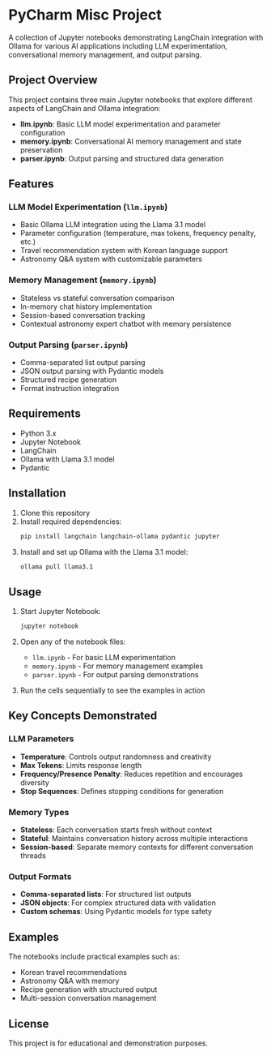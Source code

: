 # PyCharm Misc Project

A collection of Jupyter notebooks demonstrating LangChain integration with Ollama for various AI applications including LLM experimentation, conversational memory management, and output parsing.

## Project Overview

This project contains three main Jupyter notebooks that explore different aspects of LangChain and Ollama integration:

- **llm.ipynb**: Basic LLM model experimentation and parameter configuration
- **memory.ipynb**: Conversational AI memory management and state preservation
- **parser.ipynb**: Output parsing and structured data generation

## Features

### LLM Model Experimentation (`llm.ipynb`)
- Basic Ollama LLM integration using the Llama 3.1 model
- Parameter configuration (temperature, max tokens, frequency penalty, etc.)
- Travel recommendation system with Korean language support
- Astronomy Q&A system with customizable parameters

### Memory Management (`memory.ipynb`)
- Stateless vs stateful conversation comparison
- In-memory chat history implementation
- Session-based conversation tracking
- Contextual astronomy expert chatbot with memory persistence

### Output Parsing (`parser.ipynb`)
- Comma-separated list output parsing
- JSON output parsing with Pydantic models
- Structured recipe generation
- Format instruction integration

## Requirements

- Python 3.x
- Jupyter Notebook
- LangChain
- Ollama with Llama 3.1 model
- Pydantic

## Installation

1. Clone this repository
2. Install required dependencies:
   ```bash
   pip install langchain langchain-ollama pydantic jupyter
   ```
3. Install and set up Ollama with the Llama 3.1 model:
   ```bash
   ollama pull llama3.1
   ```

## Usage

1. Start Jupyter Notebook:
   ```bash
   jupyter notebook
   ```

2. Open any of the notebook files:
   - `llm.ipynb` - For basic LLM experimentation
   - `memory.ipynb` - For memory management examples
   - `parser.ipynb` - For output parsing demonstrations

3. Run the cells sequentially to see the examples in action

## Key Concepts Demonstrated

### LLM Parameters
- **Temperature**: Controls output randomness and creativity
- **Max Tokens**: Limits response length
- **Frequency/Presence Penalty**: Reduces repetition and encourages diversity
- **Stop Sequences**: Defines stopping conditions for generation

### Memory Types
- **Stateless**: Each conversation starts fresh without context
- **Stateful**: Maintains conversation history across multiple interactions
- **Session-based**: Separate memory contexts for different conversation threads

### Output Formats
- **Comma-separated lists**: For structured list outputs
- **JSON objects**: For complex structured data with validation
- **Custom schemas**: Using Pydantic models for type safety

## Examples

The notebooks include practical examples such as:
- Korean travel recommendations
- Astronomy Q&A with memory
- Recipe generation with structured output
- Multi-session conversation management

## License

This project is for educational and demonstration purposes.